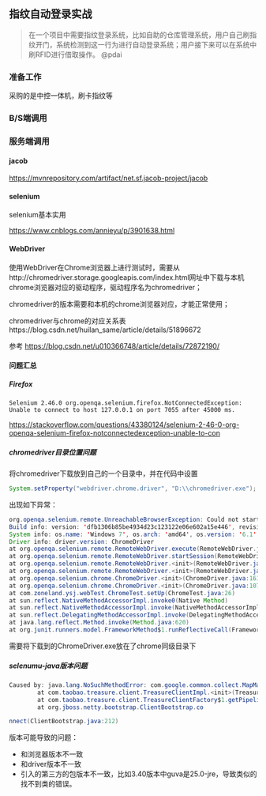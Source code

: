 ## 指纹自动登录实战

> 在一个项目中需要指纹登录系统，比如自助的仓库管理系统，用户自己刷指纹开门，系统检测到这一行为进行自动登录系统；用户接下来可以在系统中刷RFID进行借取操作。 @pdai


### 准备工作
采购的是中控一体机，刷卡指纹等


### B/S端调用

### 服务端调用

#### jacob
https://mvnrepository.com/artifact/net.sf.jacob-project/jacob

#### selenium
selenium基本实用

https://www.cnblogs.com/annieyu/p/3901638.html

#### WebDriver
使用WebDriver在Chrome浏览器上进行测试时，需要从http://chromedriver.storage.googleapis.com/index.html网址中下载与本机chrome浏览器对应的驱动程序，驱动程序名为chromedriver；

chromedriver的版本需要和本机的chrome浏览器对应，才能正常使用；

chromedriver与chrome的对应关系表https://blog.csdn.net/huilan_same/article/details/51896672

参考
https://blog.csdn.net/u010366748/article/details/72872190/


#### 问题汇总

##### Firefox

```shell
Selenium 2.46.0 org.openqa.selenium.firefox.NotConnectedException: Unable to connect to host 127.0.0.1 on port 7055 after 45000 ms.
```

https://stackoverflow.com/questions/43380124/selenium-2-46-0-org-openqa-selenium-firefox-notconnectedexception-unable-to-con

##### chromedriver目录位置问题

将chromedriver下载放到自己的一个目录中，并在代码中设置
```java
System.setProperty("webdriver.chrome.driver", "D:\\chromedriver.exe");
```


出现如下异常：


```java
org.openqa.selenium.remote.UnreachableBrowserException: Could not start a new session. Possible causes are invalid address of the remote server or browser start-up failure.
Build info: version: 'dfb1306b85be4934d23c123122e06e602a15e446', revision: 'unknown', time: '2013-01-17 15:05:54'
System info: os.name: 'Windows 7', os.arch: 'amd64', os.version: '6.1', java.version: '1.7.0'
Driver info: driver.version: ChromeDriver
at org.openqa.selenium.remote.RemoteWebDriver.execute(RemoteWebDriver.java:527)
at org.openqa.selenium.remote.RemoteWebDriver.startSession(RemoteWebDriver.java:216)
at org.openqa.selenium.remote.RemoteWebDriver.<init>(RemoteWebDriver.java:111)
at org.openqa.selenium.remote.RemoteWebDriver.<init>(RemoteWebDriver.java:115)
at org.openqa.selenium.chrome.ChromeDriver.<init>(ChromeDriver.java:161)
at org.openqa.selenium.chrome.ChromeDriver.<init>(ChromeDriver.java:107)
at com.zoneland.ysj.webTest.ChromeTest.setUp(ChromeTest.java:26)
at sun.reflect.NativeMethodAccessorImpl.invoke0(Native Method)
at sun.reflect.NativeMethodAccessorImpl.invoke(NativeMethodAccessorImpl.java:95)
at sun.reflect.DelegatingMethodAccessorImpl.invoke(DelegatingMethodAccessorImpl.java:56)
at java.lang.reflect.Method.invoke(Method.java:620)
at org.junit.runners.model.FrameworkMethod$1.runReflectiveCall(FrameworkMethod.java:50)
```

需要将下载到的ChromeDriver.exe放在了chrome同级目录下

##### selenumu-java版本问题
```java
Caused by: java.lang.NoSuchMethodError: com.google.common.collect.MapMaker.expireAfterWrite(JLjava/util/concurrent/TimeUnit;)Lcom/google/common/collect/MapMaker;
        at com.taobao.treasure.client.TreasureClientImpl.<init>(TreasureClientImpl.java:31)
        at com.taobao.treasure.client.TreasureClientFactory$1.getPipeline(TreasureClientFactory.java:95)
        at org.jboss.netty.bootstrap.ClientBootstrap.co

nnect(ClientBootstrap.java:212)
```

版本可能导致的问题：
+ 和浏览器版本不一致
+ 和driver版本不一致
+ 引入的第三方的包版本不一致，比如3.40版本中guva是25.0-jre，导致类似的找不到类的错误。
